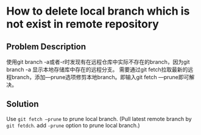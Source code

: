 # How to delete local branch which is not exist in remote repository

## Problem Description
使用git branch -a或者-r时发现有在远程仓库中实际不存在的branch，因为git branch -a 显示本地存储库中存在的远程分支。
需要通过git fetch拉取最新的远程branch，添加—prune选项修剪本地branch。即输入git fetch —prune即可解决。

## Solution
Use ```git fetch —prune``` to prune local branch.
(Pull latest remote branch by ```git fetdch```. add ```-prune``` option to prune local branch.)